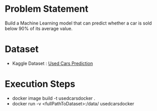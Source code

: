 # Problem Statement
Build a Machine Learning model that can predict whether a car is sold below 90% of its average value.

# Dataset
* Kaggle Dataset : [Used Cars Prediction](https://www.kaggle.com/orgesleka/used-cars-database)

# Execution Steps
* docker image build -t usedcarsdocker .
* docker run -v \<fullPathToDataset\>:/data/ usedcarsdocker
